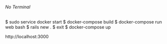 ###### No Terminal

$ sudo service docker start
$ docker-compose build
$ docker-compose run web bash
$ rails new .
$ exit
$ docker-compose up

http://localhost:3000
